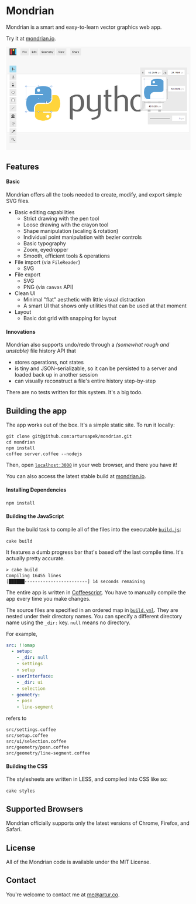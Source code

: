 # Mondrian

Mondrian is a smart and easy-to-learn vector graphics web app.

Try it at [mondrian.io](http://mondrian.io).

[![mondrian.io](/build/img/screenshot.png)](http://mondrian.io)

## Features

#### Basic

Mondrian offers all the tools needed to create, modify, and export simple SVG files.

  - Basic editing capabilities
    - Strict drawing with the pen tool
    - Loose drawing with the crayon tool
    - Shape manipulation (scaling & rotation)
    - Individual point manipulation with bezier controls
    - Basic typography
    - Zoom, eyedropper
    - Smooth, efficient tools & operations
  - File import (via `FileReader`)
    - SVG
  - File export
    - SVG
    - PNG (via `canvas` API)
  - Clean UI
    - Minimal "flat" aesthetic with little visual distraction
    - A smart UI that shows only utilities that can be used at that moment
  - Layout
    - Basic dot grid with snapping for layout

#### Innovations

Mondrian also supports undo/redo through a *(somewhat rough and unstable)* file history API that

  - stores operations, not states
  - is tiny and JSON-serializable, so it can be persisted to a server and loaded back up in another session
  - can visually reconstruct a file's entire history step-by-step

There are no tests written for this system. It's a big todo.

## Building the app

The app works out of the box. It's a simple static site. To run it locally:

```
git clone git@github.com:artursapek/mondrian.git
cd mondrian
npm install
coffee server.coffee --nodejs
```

Then, open [`localhost:3000`](http://localhost:3000) in your web browser, and there you have it!

You can also access the latest stable build at [mondrian.io](http://mondrian.io).

#### Installing Dependencies

`npm install`

#### Building the JavaScript

Run the build task to compile all of the files into the executable [`build.js`](build/build.js):

`cake build`

It features a dumb progress bar that's based off the last compile time. It's actually pretty accurate.

```
> cake build
Compiling 16455 lines
[██████------------------------] 14 seconds remaining
```

The entire app is written in [Coffeescript](http://coffeescript.org/). You have
to manually compile the app every time you make changes.

The source files are specified in an ordered map in [`build.yml`](build.yml).
They are nested under their directory names. You can specify a different
directory name using the `_dir:` key. `null` means no directory.

For example,

```yml
src: !!omap
  - setup:
    - _dir: null
    - settings
    - setup
  - userInterface:
    - _dir: ui
    - selection
  - geometry:
    - posn
    - line-segment
```

refers to

```
src/settings.coffee
src/setup.coffee
src/ui/selection.coffee
src/geometry/posn.coffee
src/geometry/line-segment.coffee
```

#### Building the CSS

The stylesheets are written in LESS, and compiled into CSS like so:

`cake styles`

## Supported Browsers

Mondrian officially supports only the latest versions of Chrome, Firefox, and Safari.

## License

All of the Mondrian code is available under the MIT License.

## Contact

You're welcome to contact me at [me@artur.co](mailto:me@artur.co).
